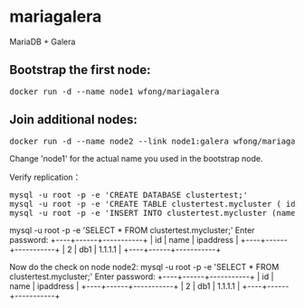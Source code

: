# mariagalera
MariaDB + Galera


## Bootstrap the first node:

<pre>
docker run -d --name node1 wfong/mariagalera
</pre>

## Join additional nodes:

<pre>
docker run -d --name node2 --link node1:galera wfong/mariagalera
</pre>

Change 'node1' for the actual name you used in the bootstrap node.

Verify replication：
<pre>
mysql -u root -p -e 'CREATE DATABASE clustertest;'
mysql -u root -p -e 'CREATE TABLE clustertest.mycluster ( id INT NOT NULL AUTO_INCREMENT, name VARCHAR(50), ipaddress VARCHAR(20), PRIMARY KEY(id));'
mysql -u root -p -e 'INSERT INTO clustertest.mycluster (name, ipaddress) VALUES ("db1", "1.1.1.1");'
</pre>

mysql -u root -p -e 'SELECT * FROM clustertest.mycluster;'
Enter password: 
+----+------+-----------+
| id | name | ipaddress |
+----+------+-----------+
| 2  | db1  | 1.1.1.1   |
+----+------+-----------+

Now do the check on node node2:
mysql -u root -p -e 'SELECT * FROM clustertest.mycluster;'
Enter password: 
+----+------+-----------+
| id | name | ipaddress |
+----+------+-----------+ 
| 2  | db1  | 1.1.1.1   |
+----+------+-----------+


